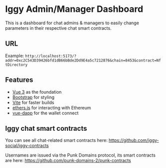 # Iggy Admin/Manager Dashboard

This is a dashboard for chat admins & managers to easily change parameters in their respective chat smart contracts.

## URL

Example: `http://localhost:5173/?addr=0xc2C543D39426bfd1dB66bBde2Dd9E4a5c7212876&chain=8453&contract=NftDirectory`

## Features
- [Vue 3](https://v3.vuejs.org/guide/introduction.html#what-is-vue-js) as the foundation
- [Bootstrap](https://getbootstrap.com/) for styling
- [Vite](https://vitejs.dev/guide/) for faster builds
- [ethers.js](https://docs.ethers.io/v5/) for interacting with Ethereum
- [vue-dapp](https://github.com/chnejohnson/vue-dapp) for the wallet connect

## Iggy chat smart contracts

You can see all chat-related smart contracts here: https://github.com/iggy-social/iggy-contracts 

Usernames are issued via the Punk Domains protocol, its smart contracts are here: https://github.com/punk-domains-2/punk-contracts
